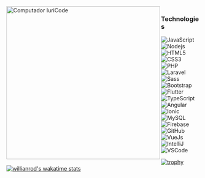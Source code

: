 <img src="https://media.giphy.com/media/l0HlTy9x8FZo0XO1i/giphy.gif" min-width="400px" max-width="100%" width="400px%" align="left" alt="Computador IuriCode">

### Technologies
![JavaScript](https://img.shields.io/badge/-JavaScript-black?style=flat-square&logo=javascript)
![Nodejs](https://img.shields.io/badge/-Nodejs-339933?style=flat-square&logo=Node.js&logoColor=white)
![HTML5](https://img.shields.io/badge/-HTML5-E34F26?style=flat-square&logo=html5&logoColor=white)
![CSS3](https://img.shields.io/badge/-CSS3-1572B6?style=flat-square&logo=css3)
![PHP](http://img.shields.io/badge/-PHP-111?style=flat-square&logo=PHP)
![Laravel](http://img.shields.io/badge/-Laravel-white?style=flat-red&logo=laravel)
![Sass](https://img.shields.io/badge/-Sass-CC6699?style=flat-square&logo=sass&logoColor=white)
![Bootstrap](https://img.shields.io/badge/-Bootstrap-563D7C?style=flat-square&logo=bootstrap)
![Flutter](http://img.shields.io/badge/-Flutter-blue?style=flat-red&logo=flutter)
![TypeScript](https://img.shields.io/badge/-TypeScript-007ACC?style=flat-square&logo=typescript)
![Angular](https://img.shields.io/badge/-Angular-DD0031?style=flat-square&logo=angular)
![Ionic](https://img.shields.io/badge/-Ionic-3880FF?style=flat-square&logo=ionic&logoColor=white)
![MySQL](https://img.shields.io/badge/-MySQL-4479A1?style=flat-square&logo=mysql&logoColor=white)
![Firebase](https://img.shields.io/badge/Firebase-FFCA28?style=flat-square&logo=firebase&logoColor=white)
![GitHub](https://img.shields.io/badge/-GitHub-181717?style=flat-square&logo=github)
![VueJs](https://img.shields.io/badge/-Vue.Js-3fb27f?style=flat&logo=vue.js&logoColor=white)
![IntelliJ](https://img.shields.io/badge/-IntelliJ%20IDEA-black?style=flat-square&logo=intellij-idea&logoColor=white)
![VSCode](https://img.shields.io/badge/-VSCode-007ACC?style=flat-square&logo=visual-studio-code&logoColor=white)

[![trophy](https://github-profile-trophy.vercel.app/?username=paulovargatt&theme=onedark&row=1&column=3&margin-w=3&margin-h=5)](https://github.com/ryo-ma/github-profile-trophy)
[![willianrod's wakatime stats](https://github-readme-stats.vercel.app/api/wakatime?username=vargatt&layout=compact)](https://github.com/anuraghazra/github-readme-stats)


